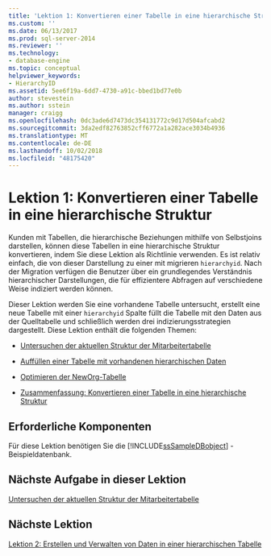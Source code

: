 ```yaml
---
title: 'Lektion 1: Konvertieren einer Tabelle in eine hierarchische Struktur | Microsoft-Dokumentation'
ms.custom: ''
ms.date: 06/13/2017
ms.prod: sql-server-2014
ms.reviewer: ''
ms.technology:
- database-engine
ms.topic: conceptual
helpviewer_keywords:
- HierarchyID
ms.assetid: 5ee6f19a-6dd7-4730-a91c-bbed1bd77e0b
author: stevestein
ms.author: sstein
manager: craigg
ms.openlocfilehash: 0dc3ade6d7473dc354131772c9d17d504afcabd2
ms.sourcegitcommit: 3da2edf82763852cff6772a1a282ace3034b4936
ms.translationtype: MT
ms.contentlocale: de-DE
ms.lasthandoff: 10/02/2018
ms.locfileid: "48175420"
---
```

# <a name="lesson-1-converting-a-table-to-a-hierarchical-structure"></a>Lektion 1: Konvertieren einer Tabelle in eine hierarchische Struktur
  Kunden mit Tabellen, die hierarchische Beziehungen mithilfe von Selbstjoins darstellen, können diese Tabellen in eine hierarchische Struktur konvertieren, indem Sie diese Lektion als Richtlinie verwenden. Es ist relativ einfach, die von dieser Darstellung zu einer mit migrieren `hierarchyid`. Nach der Migration verfügen die Benutzer über ein grundlegendes Verständnis hierarchischer Darstellungen, die für effizientere Abfragen auf verschiedene Weise indiziert werden können.  
  
 Dieser Lektion werden Sie eine vorhandene Tabelle untersucht, erstellt eine neue Tabelle mit einer `hierarchyid` Spalte füllt die Tabelle mit den Daten aus der Quelltabelle und schließlich werden drei indizierungsstrategien dargestellt. Diese Lektion enthält die folgenden Themen:  
  
-   [Untersuchen der aktuellen Struktur der Mitarbeitertabelle](lesson-1-1-examining-the-current-structure-of-the-employee-table.md)  
  
-   [Auffüllen einer Tabelle mit vorhandenen hierarchischen Daten](lesson-1-2-populating-a-table-with-existing-hierarchical-data.md)  
  
-   [Optimieren der NewOrg-Tabelle](lesson-1-3-optimizing-the-neworg-table.md)  
  
-   [Zusammenfassung: Konvertieren einer Tabelle in eine hierarchische Struktur](lesson-1-4-summary-converting-a-table-to-a-hierarchical-structure.md)  
  
## <a name="prerequisites"></a>Erforderliche Komponenten  
 Für diese Lektion benötigen Sie die [!INCLUDE[ssSampleDBobject](../../includes/sssampledbobject-md.md)] -Beispieldatenbank.  
  
## <a name="next-task-in-lesson"></a>Nächste Aufgabe in dieser Lektion  
 [Untersuchen der aktuellen Struktur der Mitarbeitertabelle](lesson-1-1-examining-the-current-structure-of-the-employee-table.md)  
  
## <a name="next-lesson"></a>Nächste Lektion  
 [Lektion 2: Erstellen und Verwalten von Daten in einer hierarchischen Tabelle](lesson-2-creating-and-managing-data-in-a-hierarchical-table.md)  
  
  
